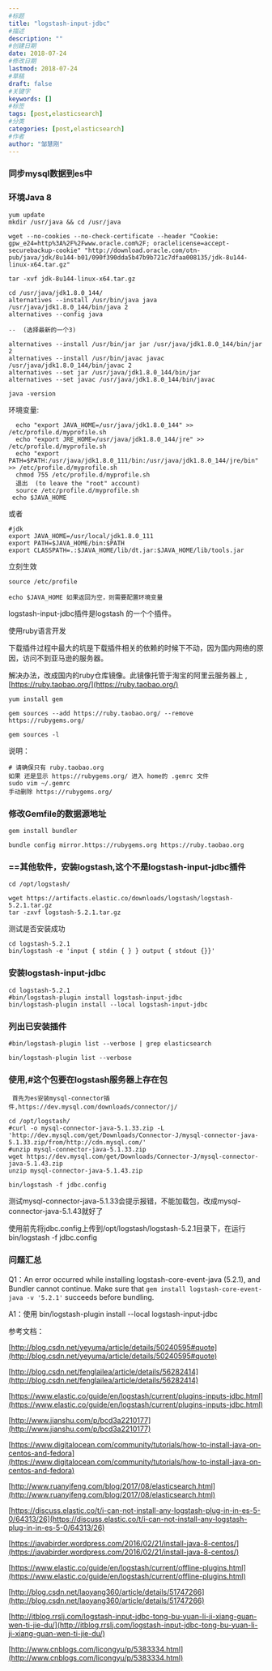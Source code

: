 ```yaml
---
#标题
title: "logstash-input-jdbc"
#描述
description: ""
#创建日期
date: 2018-07-24
#修改日期
lastmod: 2018-07-24
#草稿
draft: false
#关键字
keywords: []
#标签
tags: [post,elasticsearch]
#分类
categories: [post,elasticsearch]
#作者
author: "邹慧刚"
---
```

### 同步mysql数据到es中

### 环境Java 8
	
	yum update
	mkdir /usr/java && cd /usr/java

	wget --no-cookies --no-check-certificate --header "Cookie: gpw_e24=http%3A%2F%2Fwww.oracle.com%2F; oraclelicense=accept-securebackup-cookie" "http://download.oracle.com/otn-pub/java/jdk/8u144-b01/090f390dda5b47b9b721c7dfaa008135/jdk-8u144-linux-x64.tar.gz"

	tar -xvf jdk-8u144-linux-x64.tar.gz

	cd /usr/java/jdk1.8.0_144/
	alternatives --install /usr/bin/java java /usr/java/jdk1.8.0_144/bin/java 2
	alternatives --config java

	--  (选择最新的一个3)

	alternatives --install /usr/bin/jar jar /usr/java/jdk1.8.0_144/bin/jar 2
	alternatives --install /usr/bin/javac javac /usr/java/jdk1.8.0_144/bin/javac 2
	alternatives --set jar /usr/java/jdk1.8.0_144/bin/jar
	alternatives --set javac /usr/java/jdk1.8.0_144/bin/javac

	java -version

环境变量:

	  echo "export JAVA_HOME=/usr/java/jdk1.8.0_144" >> /etc/profile.d/myprofile.sh
	  echo "export JRE_HOME=/usr/java/jdk1.8.0_144/jre" >> /etc/profile.d/myprofile.sh
	  echo "export PATH=$PATH:/usr/java/jdk1.8.0_111/bin:/usr/java/jdk1.8.0_144/jre/bin" >> /etc/profile.d/myprofile.sh
	  chmod 755 /etc/profile.d/myprofile.sh
	  退出  (to leave the "root" account)
	  source /etc/profile.d/myprofile.sh
	 echo $JAVA_HOME


或者

	#jdk
	export JAVA_HOME=/usr/local/jdk1.8.0_111
	export PATH=$JAVA_HOME/bin:$PATH
	export CLASSPATH=.:$JAVA_HOME/lib/dt.jar:$JAVA_HOME/lib/tools.jar

立刻生效

	source /etc/profile

	echo $JAVA_HOME 如果返回为空，则需要配置环境变量


 logstash-input-jdbc插件是logstash 的一个个插件。

使用ruby语言开发

 下载插件过程中最大的坑是下载插件相关的依赖的时候下不动，因为国内网络的原因，访问不到亚马逊的服务器。

解决办法，改成国内的ruby仓库镜像。此镜像托管于淘宝的阿里云服务器上 ,[https://ruby.taobao.org/](https://ruby.taobao.org/)

	yum install gem

	gem sources --add https://ruby.taobao.org/ --remove https://rubygems.org/

	gem sources -l


说明：

	# 请确保只有 ruby.taobao.org
	如果 还是显示 https://rubygems.org/ 进入 home的 .gemrc 文件
	sudo vim ~/.gemrc 
	手动删除 https://rubygems.org/


### 修改Gemfile的数据源地址

	gem install bundler
	
	bundle config mirror.https://rubygems.org https://ruby.taobao.org





### ==其他软件，安装logstash,这个不是logstash-input-jdbc插件

	cd /opt/logstash/

	wget https://artifacts.elastic.co/downloads/logstash/logstash-5.2.1.tar.gz
	tar -zxvf logstash-5.2.1.tar.gz

测试是否安装成功
	
	cd logstash-5.2.1
	bin/logstash -e 'input { stdin { } } output { stdout {}}'



### 安装logstash-input-jdbc

	cd logstash-5.2.1
	#bin/logstash-plugin install logstash-input-jdbc
	bin/logstash-plugin install --local logstash-input-jdbc


### 列出已安装插件

	#bin/logstash-plugin list --verbose | grep elasticsearch

	bin/logstash-plugin list --verbose


### 使用,#这个包要在logstash服务器上存在包

	 首先为es安装mysql-connector插件,https://dev.mysql.com/downloads/connector/j/

	cd /opt/logstash/
	#curl -o mysql-connector-java-5.1.33.zip -L 'http://dev.mysql.com/get/Downloads/Connector-J/mysql-connector-java-5.1.33.zip/from/http://cdn.mysql.com/'
	#unzip mysql-connector-java-5.1.33.zip 
	wget https://dev.mysql.com/get/Downloads/Connector-J/mysql-connector-java-5.1.43.zip
	unzip mysql-connector-java-5.1.43.zip 

	bin/logstash -f jdbc.config

测试mysql-connector-java-5.1.33会提示报错，不能加载包，改成mysql-connector-java-5.1.43就好了


使用前先将jdbc.config上传到/opt/logstash/logstash-5.2.1目录下，在运行bin/logstash -f jdbc.config


### 问题汇总

Q1：An error occurred while installing logstash-core-event-java (5.2.1), and Bundler cannot continue.
Make sure that `gem install logstash-core-event-java -v '5.2.1'` succeeds before bundling.

A1：使用 bin/logstash-plugin install --local logstash-input-jdbc

参考文档：

[http://blog.csdn.net/yeyuma/article/details/50240595#quote](http://blog.csdn.net/yeyuma/article/details/50240595#quote)

[http://blog.csdn.net/fenglailea/article/details/56282414](http://blog.csdn.net/fenglailea/article/details/56282414)

[https://www.elastic.co/guide/en/logstash/current/plugins-inputs-jdbc.html](https://www.elastic.co/guide/en/logstash/current/plugins-inputs-jdbc.html)

[http://www.jianshu.com/p/bcd3a2210177](http://www.jianshu.com/p/bcd3a2210177)

[https://www.digitalocean.com/community/tutorials/how-to-install-java-on-centos-and-fedora](https://www.digitalocean.com/community/tutorials/how-to-install-java-on-centos-and-fedora)

[http://www.ruanyifeng.com/blog/2017/08/elasticsearch.html](http://www.ruanyifeng.com/blog/2017/08/elasticsearch.html)

[https://discuss.elastic.co/t/i-can-not-install-any-logstash-plug-in-in-es-5-0/64313/26](https://discuss.elastic.co/t/i-can-not-install-any-logstash-plug-in-in-es-5-0/64313/26)

[https://javabirder.wordpress.com/2016/02/21/install-java-8-centos/](https://javabirder.wordpress.com/2016/02/21/install-java-8-centos/)

[https://www.elastic.co/guide/en/logstash/current/offline-plugins.html](https://www.elastic.co/guide/en/logstash/current/offline-plugins.html)

[http://blog.csdn.net/laoyang360/article/details/51747266](http://blog.csdn.net/laoyang360/article/details/51747266)

[http://itblog.rrslj.com/logstash-input-jdbc-tong-bu-yuan-li-ji-xiang-guan-wen-ti-jie-du/](http://itblog.rrslj.com/logstash-input-jdbc-tong-bu-yuan-li-ji-xiang-guan-wen-ti-jie-du/)

[http://www.cnblogs.com/licongyu/p/5383334.html](http://www.cnblogs.com/licongyu/p/5383334.html)